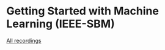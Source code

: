 # Getting Started with Machine Learning (IEEE-SBM)

[All recordings](https://drive.google.com/drive/folders/1GBV0V2c9gY16eDZqvheEN00dhbfXegnW)